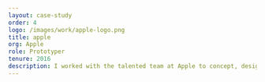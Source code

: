```yaml
---
layout: case-study
order: 4
logo: /images/work/apple-logo.png
title: apple
org: Apple
role: Prototyper
tenure: 2016
description: I worked with the talented team at Apple to concept, design, and partner with engineering on both the “Built-in Apps” and “Custom Apps” for their <a href="https://www.apple.com/business/products-platform/" target="_blank">Apple at Work</a> program. We explored ways to extend the iOS ecosystem for people at work in a historically individual-use, consumer-first product company.
---
```

